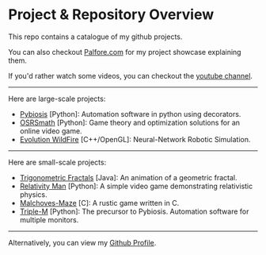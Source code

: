 # Project & Repository Overview


This repo contains a catalogue of my github projects. 

You can also checkout [Palfore.com](https://palfore.com/) for my project showcase explaining them.

If you'd rather watch some videos, you can checkout the [youtube channel](https://www.youtube.com/channel/UCB_JCZhjR16dXHrSlX7ANtg).

---

Here are large-scale projects:
- [Pybiosis](https://github.com/Palfore/Pybiosis) [Python]: Automation software in python using decorators.
- [OSRSmath](https://github.com/Palfore/OSRSmath) [Python]: Game theory and optimization solutions for an online video game.
- [Evolution WildFire](https://github.com/Palfore/Evolution-WildFire) [C++/OpenGL]: Neural-Network Robotic Simulation.

---

Here are small-scale projects:
- [Trigonometric Fractals](https://github.com/Palfore/Trigonometric-Fractal) [Java]: An animation of a geometric fractal.
- [Relativity Man](https://github.com/Palfore/Relativity-Man) [Python]: A simple video game demonstrating relativistic physics.
- [Malchoves-Maze](https://github.com/Palfore/Malchoves-Maze) [C]: A rustic game written in C.
- [Triple-M](https://github.com/Palfore/Triple-M) [Python]: The precursor to Pybiosis. Automation software for multiple monitors.

---
Alternatively, you can view my [Github Profile](https://github.com/Palfore).

